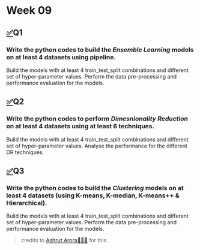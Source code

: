 # Week 09

## [✅](https://github.com/shrudex/DSE/blob/main/ML%20Lab/Week%2009/week09%20-%20ensembleLearning%20%5Bpipeline%5D.ipynb)Q1
### Write the python codes to build the _Ensemble Learning_ models on at least 4 datasets using pipeline. 
Build the models with at least 4 train_test_split combinations and different set of hyper-parameter values. Perform the data pre-processing and performance evaluation for the models.

## [✅](https://github.com/shrudex/DSE/blob/main/ML%20Lab/Week%2009/week09%20-%20dimensionalityReduction.ipynb)Q2
### Write the python codes to perform _Dimesnionality Reduction_ on at least 4 datasets using at least 6 techniques.
Build the models with at least 4 train_test_split combinations and different set of hyper-parameter values. Analyse the performance for the different DR techniques.

## [✅](https://github.com/shrudex/DSE/blob/main/ML%20Lab/Week%2009/week09%20-%20clusteringMethods.ipynb)Q3
### Write the python codes to build the _Clustering_ models on at least 4 datasets (using K-means, K-median, K-means++ & Hierarchical).
Build the models with at least 4 train_test_split combinations and different set of hyper-parameter values. Perform the data pre-processing and performance evaluation for the models.



> credits to [Ashrut Arora👨🏻‍💻](https://github.com/ashrut1011) for this.
